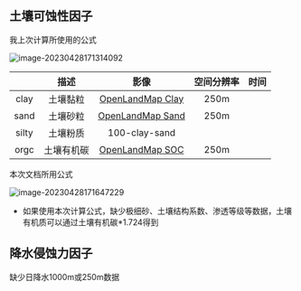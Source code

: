 ## 土壤可蚀性因子

我上次计算所使用的公式

![image-20230428171314092](https://img2023.cnblogs.com/blog/2213660/202304/2213660-20230428171315909-1584711179.png)

|       |    描述    |                             影像                             | 空间分辨率 | 时间 |
| :---: | :--------: | :----------------------------------------------------------: | :--------: | :--: |
| clay  |  土壤黏粒  | [OpenLandMap Clay](https://developers.google.com/earth-engine/datasets/catalog/OpenLandMap_SOL_SOL_CLAY-WFRACTION_USDA-3A1A1A_M_v02) |    250m    |      |
| sand  |  土壤砂粒  | [OpenLandMap Sand](https://developers.google.com/earth-engine/datasets/catalog/OpenLandMap_SOL_SOL_SAND-WFRACTION_USDA-3A1A1A_M_v02) |    250m    |      |
| silty |  土壤粉质  |                        100-clay-sand                         |            |      |
| orgc  | 土壤有机碳 | [OpenLandMap SOC](https://developers.google.com/earth-engine/datasets/catalog/OpenLandMap_SOL_SOL_ORGANIC-CARBON_USDA-6A1C_M_v02#bands) |    250m    |      |

本次文档所用公式

![image-20230428171647229](https://img2023.cnblogs.com/blog/2213660/202304/2213660-20230428171648923-94480714.png)

- 如果使用本次计算公式，缺少极细砂、土壤结构系数、渗透等级等数据，土壤有机质可以通过土壤有机碳*1.724得到



## 降水侵蚀力因子

缺少日降水1000m或250m数据

